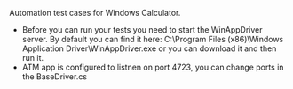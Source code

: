 Automation test cases for Windows Calculator.<br />
  - Before you can run your tests you need to start the WinAppDriver server. By default you can find it here: C:\Program Files (x86)\Windows Application Driver\WinAppDriver.exe
or you can download it and then run it.<br />
  - ATM app is configured to listnen on port 4723, you can change ports in the BaseDriver.cs
